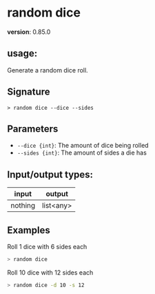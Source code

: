 # random dice

**version**: 0.85.0

## **usage**:

Generate a random dice roll.

## Signature

`> random dice --dice --sides`

## Parameters

- `--dice {int}`: The amount of dice being rolled
- `--sides {int}`: The amount of sides a die has

## Input/output types:

| input   | output      |
| ------- | ----------- |
| nothing | list\<any\> |

## Examples

Roll 1 dice with 6 sides each

```bash
> random dice
```

Roll 10 dice with 12 sides each

```bash
> random dice -d 10 -s 12
```
